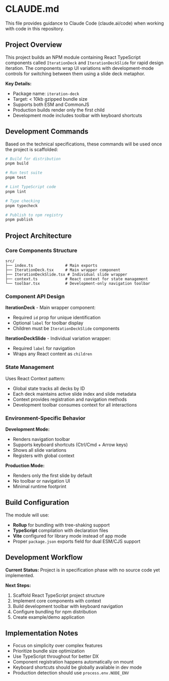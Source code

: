 # CLAUDE.md

This file provides guidance to Claude Code (claude.ai/code) when working with code in this repository.

## Project Overview

This project builds an NPM module containing React TypeScript components called `IterationDeck` and `IterationDeckSlide` for rapid design iteration. The components wrap UI variations with development-mode controls for switching between them using a slide deck metaphor.

**Key Details:**
- Package name: `iteration-deck`
- Target: < 10kb gzipped bundle size
- Supports both ESM and CommonJS
- Production builds render only the first child
- Development mode includes toolbar with keyboard shortcuts

## Development Commands

Based on the technical specifications, these commands will be used once the project is scaffolded:

```bash
# Build for distribution
pnpm build

# Run test suite  
pnpm test

# Lint TypeScript code
pnpm lint

# Type checking
pnpm typecheck

# Publish to npm registry
pnpm publish
```

## Project Architecture

### Core Components Structure
```
src/
├── index.ts              # Main exports
├── IterationDeck.tsx     # Main wrapper component
├── IterationDeckSlide.tsx # Individual slide wrapper
├── context.ts            # React context for state management
└── toolbar.tsx           # Development-only navigation toolbar
```

### Component API Design

**IterationDeck** - Main wrapper component:
- Required `id` prop for unique identification
- Optional `label` for toolbar display  
- Children must be `IterationDeckSlide` components

**IterationDeckSlide** - Individual variation wrapper:
- Required `label` for navigation
- Wraps any React content as `children`

### State Management

Uses React Context pattern:
- Global state tracks all decks by ID
- Each deck maintains active slide index and slide metadata
- Context provides registration and navigation methods
- Development toolbar consumes context for all interactions

### Environment-Specific Behavior

**Development Mode:**
- Renders navigation toolbar
- Supports keyboard shortcuts (Ctrl/Cmd + Arrow keys)
- Shows all slide variations
- Registers with global context

**Production Mode:**
- Renders only the first slide by default
- No toolbar or navigation UI
- Minimal runtime footprint

## Build Configuration

The module will use:
- **Rollup** for bundling with tree-shaking support
- **TypeScript** compilation with declaration files
- **Vite** configured for library mode instead of app mode
- Proper `package.json` exports field for dual ESM/CJS support

## Development Workflow

**Current Status:** Project is in specification phase with no source code yet implemented.

**Next Steps:**
1. Scaffold React TypeScript project structure
2. Implement core components with context
3. Build development toolbar with keyboard navigation
4. Configure bundling for npm distribution
5. Create example/demo application

## Implementation Notes

- Focus on simplicity over complex features
- Prioritize bundle size optimization
- Use TypeScript throughout for better DX
- Component registration happens automatically on mount
- Keyboard shortcuts should be globally available in dev mode
- Production detection should use `process.env.NODE_ENV`